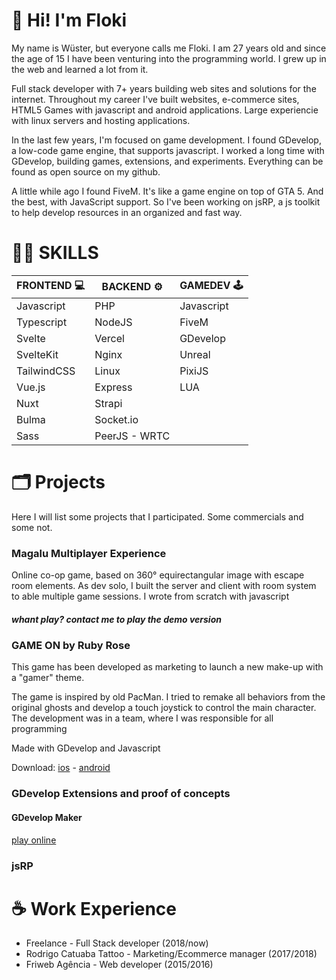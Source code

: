 # 👋 Hi! I'm Floki 

My name is Wüster, but everyone calls me Floki. I am 27 years old and since the age of 15 I have been venturing into the programming world. I grew up in the web and learned a lot from it.

Full stack developer with 7+ years building web sites and solutions for the internet. Throughout my career I've built websites, e-commerce sites, HTML5 Games with javascript and android applications. Large experiencie with linux servers and hosting applications.

In the last few years, I'm focused on game development. I found GDevelop, a low-code game engine, that supports javascript.
I worked a long time with GDevelop, building games, extensions, and experiments. Everything can be found as open source on my github.

A little while ago I found FiveM. It's like a game engine on top of GTA 5. And the best, with JavaScript support.
So I've been working on jsRP, a js toolkit to help develop resources in an organized and fast way.

# 👨‍💻 SKILLS 

| FRONTEND 💻 | BACKEND ⚙   | GAMEDEV 🕹 |
|------------|---------------|------------|
| Javascript | PHP           | Javascript |
| Typescript | NodeJS        | FiveM      |
| Svelte     | Vercel        | GDevelop   |
| SvelteKit  | Nginx         | Unreal     |
| TailwindCSS| Linux         | PixiJS     |
| Vue.js     | Express       | LUA        |
| Nuxt       | Strapi        |
| Bulma      | Socket.io     |
| Sass       | PeerJS - WRTC |
  
 # 🗂 Projects
 Here I will list some projects that I participated. Some commercials and some not.
 ### Magalu Multiplayer Experience
 Online co-op game, based on 360° equirectangular image with escape room elements. 
 As dev solo, I built the server and client with room system to able multiple game sessions. I wrote from scratch with javascript
 ##### whant play? contact me to play the demo version
 
 ### GAME ON by Ruby Rose
 This game has been developed as marketing to launch a new make-up with a "gamer" theme.

 The game is inspired by old PacMan. I tried to remake all behaviors from the original ghosts and develop a touch joystick to control the main character.
 The development was in a team, where I was responsible for all programming

 Made with GDevelop and Javascript

 Download: [ios](https://apps.apple.com/gt/app/game-on-by-ruby-rose/id1583127165?l=en) - 
 [android](https://play.google.com/store/apps/details?id=ornilo.games.rubyrosegameon&hl=pt_BR&gl=US)
 
 ### GDevelop Extensions and proof of concepts
 
 #### GDevelop Maker
 [play online](http://gdevelop-maker.herokuapp.com/#162,216&180,216&198,216&198,108&198,90&198,72&54,72&54,90&54,108&54,126&72,72&72,108&108,72&108,90&108,108&108,126&126,126&162,126&162,108&162,90&162,72&180,72&180,126&198,126&234,72&234,90&234,108&234,126&270,72&270,90&252,108&270,126&306,126&306,108&306,72)

 ### jsRP 
 # ☕ Work Experience
 - Freelance - Full Stack developer (2018/now)
 - Rodrigo Catuaba Tattoo - Marketing/Ecommerce manager (2017/2018)
 - Friweb Agência - Web developer (2015/2016)
